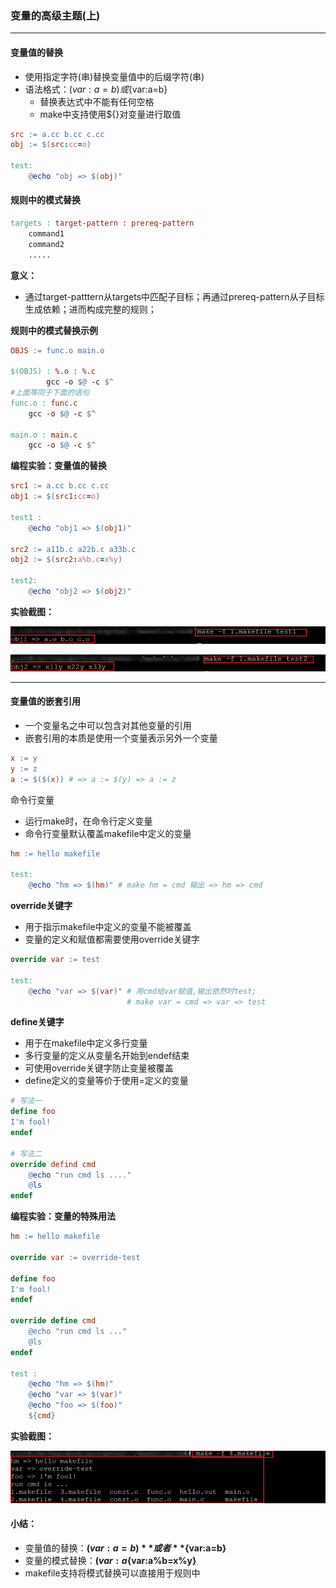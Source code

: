 ### 变量的高级主题(上)

****

#### 变量值的替换

* 使用指定字符(串)替换变量值中的后缀字符(串)
* 语法格式：$(var:a=b)或${var:a=b}
  * 替换表达式中不能有任何空格
  * make中支持使用${}对变量进行取值

```makefile
src := a.cc b.cc c.cc
obj := $(src:cc=o)

test:
	@echo "obj => $(obj)"
```

#### 规则中的模式替换

```makefile
targets : target-pattern : prereq-pattern
	command1
	command2
	.....
```

**意义：**

* 通过target-patttern从targets中匹配子目标；再通过prereq-pattern从子目标生成依赖；进而构成完整的规则；

**规则中的模式替换示例**

```makefile
OBJS := func.o main.o

$(OBJS) : %.o : %.c
		gcc -o $@ -c $^
#上面等同于下面的语句	
func.o : func.c
	gcc -o $@ -c $^

main.o : main.c
	gcc -o $@ -c $^
```

**编程实验：变量值的替换**

```makefile
src1 := a.cc b.cc c.cc
obj1 := $(src1:cc=o)

test1 :
	@echo "obj1 => $(obj1)"

src2 := a11b.c a22b.c a33b.c
obj2 := $(src2:a%b.c=x%y)

test2:
	@echo "obj2 => $(obj2)"
```

**实验截图：**

![image-20210318213236618](第六课-变量的高级主题(上).assets/image-20210318213236618.png)

![image-20210318213330908](第六课-变量的高级主题(上).assets/image-20210318213330908.png)

*****

#### 变量值的嵌套引用

* 一个变量名之中可以包含对其他变量的引用
* 嵌套引用的本质是使用一个变量表示另外一个变量

```makefile
x := y
y := z
a := $($(x)) # => a := $(y) => a := z
```

命令行变量

* 运行make时，在命令行定义变量
* 命令行变量默认覆盖makefile中定义的变量

```makefile
hm := hello makefile

test:	
	@echo "hm => $(hm)" # make hm = cmd 输出 => hm => cmd
```

**override关键字**

* 用于指示makefile中定义的变量不能被覆盖
* 变量的定义和赋值都需要使用override关键字

```makefile
override var := test

test:
	@echo "var => $(var)" # 用cmd给var赋值,输出依然时test;
						  # make var = cmd => var => test
```

**define关键字**

* 用于在makefile中定义多行变量
* 多行变量的定义从变量名开始到endef结束
* 可使用override关键字防止变量被覆盖
* define定义的变量等价于使用=定义的变量

```makefile
# 写法一
define foo
I'm fool!
endef

# 写法二
override defind cmd
	@echo "run cmd ls ...."
	@ls
endef
```

**编程实验：变量的特殊用法**

```makefile
hm := hello makefile

override var := override-test

define foo
I'm fool!
endef

override define cmd
	@echo "run cmd ls ..."
	@ls
endef

test :
	@echo "hm => $(hm)"
	@echo "var => $(var)"
	@echo "foo => $(foo)"
	${cmd}
```

**实验截图：**

![image-20210318214648651](第六课-变量的高级主题(上).assets/image-20210318214648651.png)

#### 小结：

* 变量值的替换：**$(var:a=b)**或者**${var:a=b}**
* 变量的模式替换：**$(var:a%b=x%y)**或**${var:a%b=x%y}**
* makefile支持将模式替换可以直接用于规则中